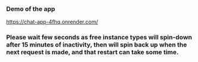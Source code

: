 
### Demo of the app
https://chat-app-4fhq.onrender.com/
###  Please wait few seconds as free instance types will spin-down after 15 minutes of inactivity, then will spin back up when the next request is made, and that restart can take some time.

